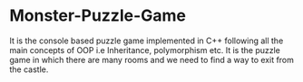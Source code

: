 # Monster-Puzzle-Game
It is the console based puzzle game implemented in C++ following all the main concepts of OOP i.e Inheritance, polymorphism etc. 
It is the puzzle game in which there are many rooms and we need to find a way to exit from the castle.
